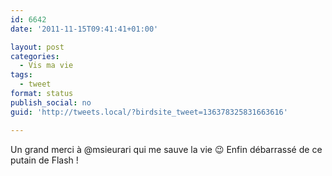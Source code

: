 ```yaml
---
id: 6642
date: '2011-11-15T09:41:41+01:00'

layout: post
categories:
  - Vis ma vie
tags:
  - tweet
format: status
publish_social: no
guid: 'http://tweets.local/?birdsite_tweet=136378325831663616'

---
```


Un grand merci à @msieurari qui me sauve la vie 😉 Enfin débarrassé de ce putain de Flash !